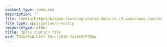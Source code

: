 ```yaml
---
content_type: resource
description: ''
file: /media/https%3A/open-learning-course-data-rc.s3.amazonaws.com/cms-608-game-design-fall-2010/791a8f46b2e1f0eac5182aa410f7780a_68564.srt
file_type: application/x-subrip
resourcetype: Other
title: 3play caption file
uid: 791a8f46-b2e1-f0ea-c518-2aa410f7780a
---
```

